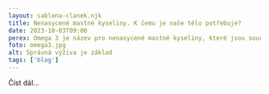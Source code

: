 ```yaml
---
layout: sablona-clanek.njk
title: Nenasycené mastné kyseliny. K čemu je naše tělo potřebuje?
date: 2023-10-03T09:00
perex: Omega 3 je název pro nenasycené mastné kyseliny, které jsou součástí některých tuků. Jsou známé také jako esenciální mastné kyseliny, což znamená, že si je tělo neumí samo vytvořit. Pro náš organismus jsou ale velmi důležité, neboť ovlivňují mnoho procesů v těle.
foto: omega3.jpg
alt: Správná výživa je základ 
tags: ['blog']
---
```



 Číst dál...